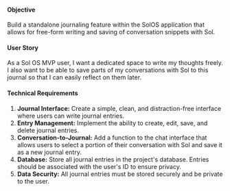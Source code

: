 #### Objective
Build a standalone journaling feature within the SolOS application that allows for free-form writing and saving of conversation snippets with Sol.

#### User Story
As a Sol OS MVP user, I want a dedicated space to write my thoughts freely. I also want to be able to save parts of my conversations with Sol to this journal so that I can easily reflect on them later.

#### Technical Requirements
1.  **Journal Interface:** Create a simple, clean, and distraction-free interface where users can write journal entries.
2.  **Entry Management:** Implement the ability to create, edit, save, and delete journal entries.
3.  **Conversation-to-Journal:** Add a function to the chat interface that allows users to select a portion of their conversation with Sol and save it as a new journal entry.
4.  **Database:** Store all journal entries in the project's database. Entries should be associated with the user's ID to ensure privacy.
5.  **Data Security:** All journal entries must be stored securely and be private to the user.

